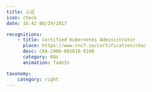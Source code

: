 ```yaml
---
title: 认证
icon: check
date: 16:42 08/29/2017

recognitions:
    - title: Certified Kubernetes Administrator
      place: https://www.cncf.io/certification/cka/
      desc: CKA-1900-001618-0100
      category: K8s
      animation: fadeIn

taxonomy:
    category: right
---
```

